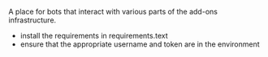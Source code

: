 A place for bots that interact with various parts of the add-ons infrastructure.

* install the requirements in requirements.text
* ensure that the appropriate username and token are in the environment
